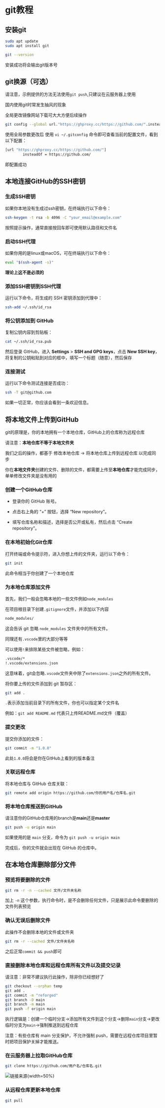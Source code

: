 # git教程

## 安装git

````bash
sudo apt update
sudo apt install git

git --version
````

安装成功将会输出git版本号

## git换源（可选）

请注意，示例提供的方法无法使用`git push`,只建议在云服务器上使用

国内使用git时常发生抽风的现象

全局更改镜像网站下载可大大方便后续操作

````bash
git config --global url."https://ghproxy.cc/https://github.com/".insteadOf "https://github.com/"
````

使用全局参数更改后 使用 `vi ~/.gitconfig` 命令即可查看当前的配置文件，看到以下配置：

````bash
[url "https://ghproxy.cc/https://github.com/"]
        insteadOf = https://github.com/
````

即配置成功

## 本地连接GitHub的SSH密钥

### 生成SSH密钥

如果你本地没有生成过ssh密钥，在终端执行以下命令：

````bash
ssh-keygen -t rsa -b 4096 -C "your_email@example.com"
````

按照提示操作，通常直接按回车即可使用默认路径和文件名

### 启动SSH代理

如果你用的是linux或macOS，可在终端执行以下命令：

````bash
eval "$(ssh-agent -s)"
````

**理论上这不是必须的**

### 添加SSH密钥到SSH代理

运行以下命令，将生成的 SSH 密钥添加到代理中：

````bash
ssh-add ~/.ssh/id_rsa
````

### 将公钥添加到 GitHub

复制公钥内容到剪贴板：

````bash
cat ~/.ssh/id_rsa.pub
````

然后登录 GitHub，进入 **Settings** > **SSH and GPG keys**，点击 **New SSH key**，将复制的公钥粘贴到对应的框中，填写一个标题（随意），然后保存

### 连接测试

运行以下命令测试连接是否成功：

````bash
ssh -T git@github.com
````

如果一切正常，你应该会看到一条欢迎信息。

## 将本地文件上传到GitHub

git的原理是，你的本地拥有一个本地仓库，GitHub上的仓库称为远程仓库

请注意：**本地仓库不等于本地文件夹**

我们之后的操作，都基于 修改本地仓库 -> 将本地仓库上传到远程仓库 以完成同步

你在**本地文件夹**创建的文件、删除的文件，都需要上传至**本地仓库**才能完成同步，单单修改文件夹是没有用的

### 创建一个GitHub仓库

- 登录你的 GitHub 账号。

- 点击右上角的 “+” 按钮，选择 “New repository”。

- 填写仓库名称和描述，选择是否公开或私有，然后点击 “Create repository”。

### 在本地初始化Git仓库

打开终端或命令提示符，进入你想上传的文件夹，运行以下命令：

````bash
git init
````

此命令相当于你创建了一个本地仓库

### 为本地仓库添加文件

首先，我们一般会忽略本地的一些文件例如`node_modules`

在项目根目录下创建`.gitignore`文件，并添加以下内容

````bash
node_modules/
````

这会告诉 git 忽略 `node_modules` 文件夹中的所有文件。

同理还有`.vscode`里的大部分等等

可以使用`!`来排除某些文件被忽略，例如：

````bash
.vscode/*
!.vscode/extensions.json
````

这意味着，git会忽略`.vscode`文件夹中除了`extensions.json`之外的所有文件。

将你要上传的文件添加到 git 暂存区：

````bash
git add .
````

`.`表示添加当前目录下的所有文件，你也可以指定某个文件名

例如：`git add README.md` 代表只上传README.md文件（覆盖）

### 提交更改

提交你添加的文件：

````bash
git commit -m "1.0.0"
````

此处`1.0.0`将会是你在GitHub上看到的版本备注

### 关联远程仓库

将本地仓库与 GitHub 仓库关联：

````bash
git remote add origin https://github.com/你的用户名/仓库名.git
````

### 将本地仓库推送到GitHub

请注意你的GitHub仓库用的branch是**main**还是**master**

````bash
git push -u origin main
````

如果使用的是 `main` 分支，命令为 `git push -u origin main`

完成后，你的文件就会出现在 GitHub 的仓库中。

## 在本地仓库删除部分文件

### 预览将要删除的文件

````bash
git rm -r -n --cached 文件/文件夹名称
````

加上 `-n` 这个参数，执行命令时，是不会删除任何文件，只是展示此命令要删除的文件列表预览

### 确认无误后删除文件

此操作不会删除本地的文件或文件夹

````bash
git rm -r --cached 文件/文件夹名称
````

之后正常`commit && push`即可

### 直接删除本地仓库和远程仓库所有文件以及提交记录

请注意：非常不建议执行此操作，除非你已经想好了

````bash
git checkout --orphan temp
git add .
git commit -m "reforged"
git branch -D main
git branch -m main
git push -f origin main
````

执行逻辑是：创建一个临时分支->添加所有文件到这个分支->删除`main`分支->更改临时分支为`main`->强制推送到远程仓库

注意：有些仓库有 main 分支保护，不允许强制 push，需要在远程仓库项目里暂时把项目保护关掉才能推送。

### 在云服务器上拉取GitHub仓库

````bash
git clone https://github.com/用户名/仓库名.git
````
![链接来源](https://image.honahec.cc/git-clone.png){width=50%}

### 从远程仓库更新本地仓库

````bash
git pull        
````